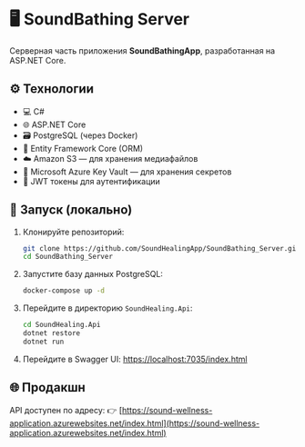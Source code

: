 # 🖥 SoundBathing Server

Серверная часть приложения **SoundBathingApp**, разработанная на ASP.NET Core.

## ⚙️ Технологии

- 💻 C#
- 🌐 ASP.NET Core
- 🗃 PostgreSQL (через Docker)
- 🧩 Entity Framework Core (ORM)
- ☁️ Amazon S3 — для хранения медиафайлов
- 🔐 Microsoft Azure Key Vault — для хранения секретов
- 🔐 JWT токены для аутентификации

## 🚀 Запуск (локально)

1. Клонируйте репозиторий:

   ```bash
   git clone https://github.com/SoundHealingApp/SoundBathing_Server.git
   cd SoundBathing_Server
   ```

2. Запустите базу данных PostgreSQL:

   ```bash
   docker-compose up -d
   ```

3. Перейдите в директорию `SoundHealing.Api`:

   ```bash
   cd SoundHealing.Api
   dotnet restore
   dotnet run
   ```

4. Перейдите в Swagger UI:
   [https://localhost:7035/index.html](https://localhost:7035/index.html)

## 🌐 Продакшн

API доступен по адресу:
👉 [https://sound-wellness-application.azurewebsites.net/index.html](https://sound-wellness-application.azurewebsites.net/index.html)
